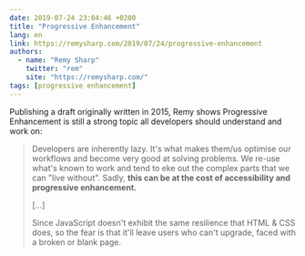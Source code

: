 ```yaml
---
date: 2019-07-24 23:04:46 +0200
title: "Progressive Enhancement"
lang: en
link: https://remysharp.com/2019/07/24/progressive-enhancement
authors:
  - name: "Remy Sharp"
    twitter: "rem"
    site: "https://remysharp.com/"
tags: [progressive enhancement]
---
```


Publishing a draft originally written in 2015, Remy shows Progressive Enhancement is still a strong topic all developers should understand and work on:

> Developers are inherently lazy. It's what makes them/us optimise our workflows and become very good at solving problems. We re-use what's known to work and tend to eke out the complex parts that we can "live without". Sadly, **this can be at the cost of accessibility and progressive enhancement.**
>
> […]
> 
> Since JavaScript doesn't exhibit the same resilience that HTML & CSS does, so the fear is that it'll leave users who can't upgrade, faced with a broken or blank page.